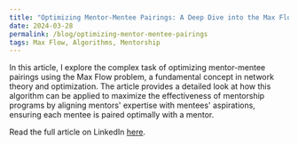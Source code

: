 ```yaml
---
title: "Optimizing Mentor-Mentee Pairings: A Deep Dive into the Max Flow Problem"
date: 2024-03-28
permalink: /blog/optimizing-mentor-mentee-pairings
tags: Max Flow, Algorithms, Mentorship
---
```


In this article, I explore the complex task of optimizing mentor-mentee pairings using the Max Flow problem, a fundamental concept in network theory and optimization. The article provides a detailed look at how this algorithm can be applied to maximize the effectiveness of mentorship programs by aligning mentors' expertise with mentees' aspirations, ensuring each mentee is paired optimally with a mentor.

Read the full article on LinkedIn [here](https://www.linkedin.com/pulse/optimizing-mentor-mentee-pairings-deep-dive-max-flow-problem-thorat-xavcc/?trackingId=t%2FqyNoiTV0O%2BklBTiwHDHw%3D%3D).
